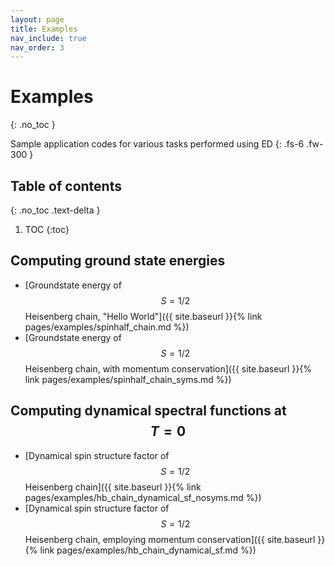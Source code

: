 ```yaml
---
layout: page
title: Examples
nav_include: true
nav_order: 3
---
```



# Examples
{: .no_toc }

Sample application codes for various tasks performed using ED
{: .fs-6 .fw-300 }

## Table of contents
{: .no_toc .text-delta }

1. TOC
{:toc}

## Computing ground state energies

- [Groundstate energy of $$S=1/2$$ Heisenberg chain, "Hello World"]({{ site.baseurl }}{% link pages/examples/spinhalf_chain.md %})
- [Groundstate energy of $$S=1/2$$ Heisenberg chain, with momentum conservation]({{ site.baseurl }}{% link pages/examples/spinhalf_chain_syms.md %})

## Computing dynamical spectral functions at $$T=0$$
- [Dynamical spin structure factor of $$S=1/2$$ Heisenberg chain]({{ site.baseurl }}{% link pages/examples/hb_chain_dynamical_sf_nosyms.md %})
- [Dynamical spin structure factor of $$S=1/2$$ Heisenberg chain, employing momentum conservation]({{ site.baseurl }}{% link pages/examples/hb_chain_dynamical_sf.md %})
